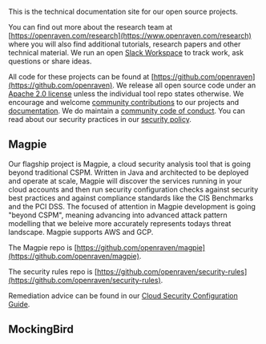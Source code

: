 This is the technical documentation site for our open source projects.  

You can find out more about the research team at [https://openraven.com/research](https://www.openraven.com/research) where you will also find additional tutorials, research papers and other technical material. We run an open [Slack Workspace](https://join.slack.com/t/open-raven-research/shared_invite/zt-np27xiev-N5rL4AcTmrQt8YkE81BIaw) to track work, ask questions or share ideas.

All code for these projects can be found at [https://github.com/openraven](https://github.com/openraven). We release all open source code under an [Apache 2.0 license](https://choosealicense.com/licenses/apache-2.0/) unless the individual tool repo states otherwise. We encourage and welcome [community contributions](CONTRIBUTING.md) to our projects and [documentation](https://github.com/openraven/docs). We do maintain a [community code of conduct](CODE_OF_CONDUCT.md).
You can read about our security practices in our [security policy](SECURITY.md).

## Magpie
Our flagship project is Magpie, a cloud security analysis tool that is going beyond traditional CSPM. Written in Java and architected to be deployed and operate at scale, Magpie will discover the services running in your cloud accounts and then run security configuration checks against security best practices and against compliance standards like the CIS Benchmarks and the PCI DSS. The focused of attention in Magpie development is going "beyond CSPM", meaning advancing into advanced attack pattern modelling that we beleive more accurately represents todays threat landscape. Magpie supports AWS and GCP. 

The Magpie repo is [https://github.com/openraven/magpie](https://github.com/openraven/magpie). 

The security rules repo is [https://github.com/openraven/security-rules](https://github.com/openraven/security-rules).

Remediation advice can be found in our [Cloud Security Configuration Guide](cloud-security-configuration-guide.md).

## MockingBird





